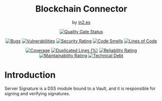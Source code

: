 <div align="center">

<h1>Blockchain Connector</h1>
<span>by </span><a href="https://in2.es">in2.es</a>
<p><p>

[![Quality Gate Status](https://sonarcloud.io/api/project_badges/measure?project=in2workspace_dss-server-signature&metric=alert_status)](https://sonarcloud.io/dashboard?id=in2workspace_dss-server-signature)

[![Bugs](https://sonarcloud.io/api/project_badges/measure?project=in2workspace_dss-server-signature&metric=bugs)](https://sonarcloud.io/summary/new_code?id=in2workspace_dss-server-signature)
[![Vulnerabilities](https://sonarcloud.io/api/project_badges/measure?project=in2workspace_dss-server-signature&metric=vulnerabilities)](https://sonarcloud.io/dashboard?id=in2workspace_dss-server-signature)
[![Security Rating](https://sonarcloud.io/api/project_badges/measure?project=in2workspace_dss-server-signature&metric=security_rating)](https://sonarcloud.io/dashboard?id=in2workspace_dss-server-signature)
[![Code Smells](https://sonarcloud.io/api/project_badges/measure?project=in2workspace_dss-server-signature&metric=code_smells)](https://sonarcloud.io/summary/new_code?id=in2workspace_dss-server-signature)
[![Lines of Code](https://sonarcloud.io/api/project_badges/measure?project=in2workspace_dss-server-signature&metric=ncloc)](https://sonarcloud.io/dashboard?id=in2workspace_dss-server-signature)

[![Coverage](https://sonarcloud.io/api/project_badges/measure?project=in2workspace_dss-server-signature&metric=coverage)](https://sonarcloud.io/summary/new_code?id=in2workspace_dss-server-signature)
[![Duplicated Lines (%)](https://sonarcloud.io/api/project_badges/measure?project=in2workspace_dss-server-signature&metric=duplicated_lines_density)](https://sonarcloud.io/summary/new_code?id=in2workspace_dss-server-signature)
[![Reliability Rating](https://sonarcloud.io/api/project_badges/measure?project=in2workspace_dss-server-signature&metric=reliability_rating)](https://sonarcloud.io/dashboard?id=in2workspace_dss-server-signature)
[![Maintainability Rating](https://sonarcloud.io/api/project_badges/measure?project=in2workspace_dss-server-signature&metric=sqale_rating)](https://sonarcloud.io/dashboard?id=in2workspace_dss-server-signature)
[![Technical Debt](https://sonarcloud.io/api/project_badges/measure?project=in2workspace_dss-server-signature&metric=sqale_index)](https://sonarcloud.io/summary/new_code?id=in2workspace_dss-server-signature)

</div>

# Introduction
Server Signature is a DSS module bound to a Vault, and it is responsible for signing and verifying signatures.

